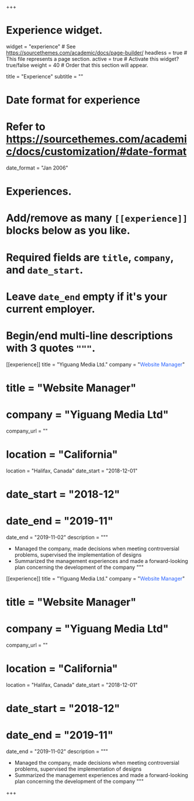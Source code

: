 +++
# Experience widget.
widget = "experience"  # See https://sourcethemes.com/academic/docs/page-builder/
headless = true  # This file represents a page section.
active = true  # Activate this widget? true/false
weight = 40  # Order that this section will appear.

title = "Experience"
subtitle = ""

# Date format for experience
#   Refer to https://sourcethemes.com/academic/docs/customization/#date-format
date_format = "Jan 2006"

# Experiences.
#   Add/remove as many `[[experience]]` blocks below as you like.
#   Required fields are `title`, `company`, and `date_start`.
#   Leave `date_end` empty if it's your current employer.
#   Begin/end multi-line descriptions with 3 quotes `"""`.

[[experience]]
    title = "Yiguang Media Ltd."
    company = "<font color = '#2962FF'>Website Manager</font>"
   # title = "Website Manager"
   # company = "Yiguang Media Ltd"
   company_url = ""
   # location = "California"
   location = "Halifax, Canada"
   date_start = "2018-12-01"
   # date_start = "2018-12"
   # date_end = "2019-11"
   date_end = "2019-11-02"
   description = """
   

   * Managed the company, made decisions when meeting controversial problems, supervised the implementation of designs
   * Summarized the management experiences and made a forward-looking plan concerning the development of the company
   """
 
   [[experience]]
    title = "Yiguang Media Ltd."
    company = "<font color = '#2962FF'>Website Manager</font>"
   # title = "Website Manager"
   # company = "Yiguang Media Ltd"
   company_url = ""
   # location = "California"
   location = "Halifax, Canada"
   date_start = "2018-12-01"
   # date_start = "2018-12"
   # date_end = "2019-11"
   date_end = "2019-11-02"
   description = """
   

   * Managed the company, made decisions when meeting controversial problems, supervised the implementation of designs
   * Summarized the management experiences and made a forward-looking plan concerning the development of the company
   """



+++
